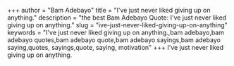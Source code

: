 +++
author = "Bam Adebayo"
title = "I've just never liked giving up on anything."
description = "the best Bam Adebayo Quote: I've just never liked giving up on anything."
slug = "ive-just-never-liked-giving-up-on-anything"
keywords = "I've just never liked giving up on anything.,bam adebayo,bam adebayo quotes,bam adebayo quote,bam adebayo sayings,bam adebayo saying,quotes, sayings,quote, saying, motivation"
+++
I've just never liked giving up on anything.
